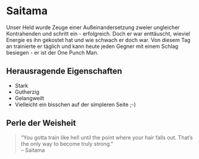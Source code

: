 # Saitama

Unser Held wurde Zeuge einer Außeinandersetzung  zweier ungleicher Kontrahenden und schritt ein - erfolgreich. Doch er war enttäuscht, wieviel Energie es ihn gekostet hat und wie schwach er doch war. Von diesem Tag an trainierte er täglich und kann heute jeden Gegner mit einem Schlag besiegen - er ist der One Punch Man.

## Herausragende Eigenschaften

* Stark
* Gutherzig
* Gelangweilt
* Vielleicht ein bisschen auf der simpleren Seite ;-)

## Perle der Weisheit

> “You gotta train like hell until the point where your hair falls out. That’s the only way to become truly strong.”  
> – Saitama